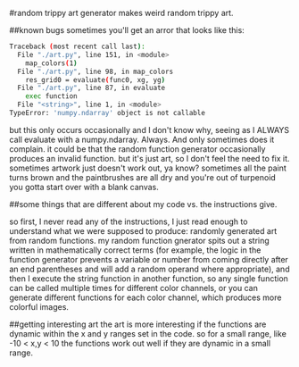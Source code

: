 #random trippy art generator
makes weird random trippy art.

##known bugs
sometimes you'll get an arror that looks like this:

```sh
Traceback (most recent call last):
  File "./art.py", line 151, in <module>
    map_colors(1)
  File "./art.py", line 98, in map_colors
    res_grid0 = evaluate(func0, xg, yg)
  File "./art.py", line 87, in evaluate
    exec function
  File "<string>", line 1, in <module>
TypeError: 'numpy.ndarray' object is not callable
```

but this only occurs occasionally and I don't know why, seeing as I ALWAYS call evaluate with a numpy.ndarray. Always. And only sometimes does it complain.
it could be that the random function generator occasionally produces an invalid function. but it's just art, so I don't feel the need to fix it. sometimes artwork just doesn't work out, ya know? sometimes all the paint turns brown and the paintbrushes are all dry and you're out of turpenoid you gotta start over with a blank canvas. 

##some things that are different about my code vs. the instructions give.

so first, I never read any of the instructions, I just read enough to understand what we were supposed to produce: randomly generated art from random functions.
my random function gnerator spits out a string written in mathematically correct terms (for example, the logic in the function generator prevents a variable or number from coming directly after an end parentheses and will add a random operand where appropriate), and then I execute the string function in another function, so any single function can be called multiple times for different color channels, or you can generate different functions for each color channel, which produces more colorful images.

##getting interesting art
the art is more interesting if the functions are dynamic within the x and y ranges set in the code. so for a small range, like -10 < x,y < 10 the functions work out well if they are dynamic in a small range. 

